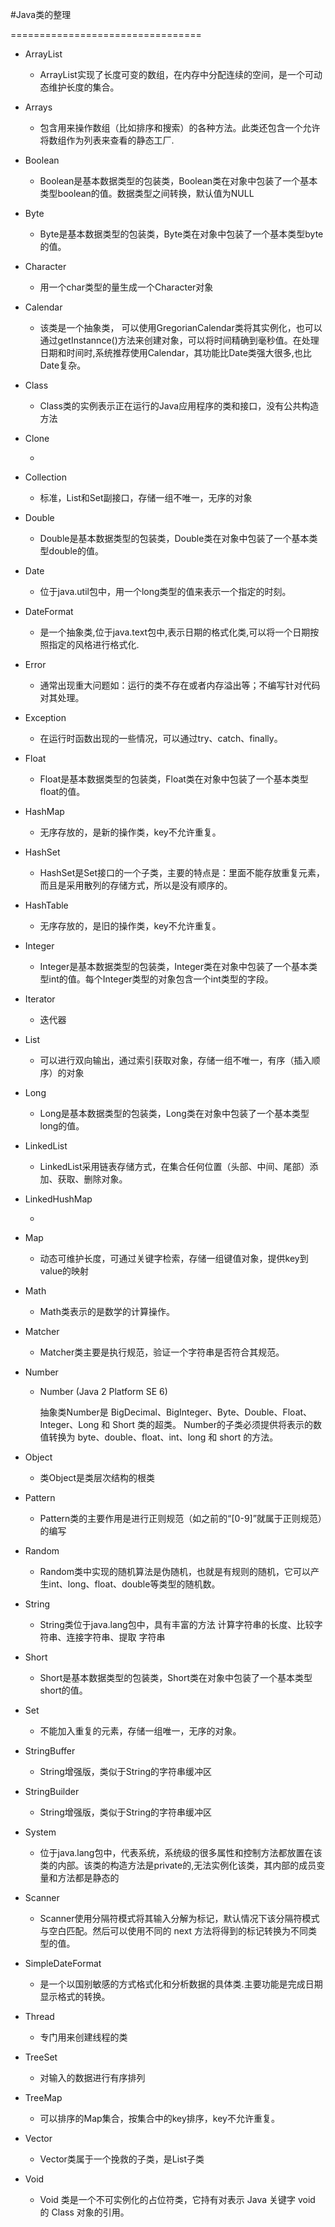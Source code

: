 #Java类的整理

=================================

* ArrayList

  * ArrayList实现了长度可变的数组，在内存中分配连续的空间，是一个可动态维护长度的集合。

* Arrays

  * 包含用来操作数组（比如排序和搜索）的各种方法。此类还包含一个允许将数组作为列表来查看的静态工厂.

* Boolean

  * Boolean是基本数据类型的包装类，Boolean类在对象中包装了一个基本类型boolean的值。数据类型之间转换，默认值为NULL

* Byte

  * Byte是基本数据类型的包装类，Byte类在对象中包装了一个基本类型byte的值。

* Character

  * 用一个char类型的量生成一个Character对象

* Calendar

  * 该类是一个抽象类， 可以使用GregorianCalendar类将其实例化，也可以通过getInstannce()方法来创建对象，可以将时间精确到毫秒值。在处理日期和时间时,系统推荐使用Calendar，其功能比Date类强大很多,也比Date复杂。

* Class

  * Class类的实例表示正在运行的Java应用程序的类和接口，没有公共构造方法

* Clone

  * ​

* Collection

  * 标准，List和Set副接口，存储一组不唯一，无序的对象

* Double

  * Double是基本数据类型的包装类，Double类在对象中包装了一个基本类型double的值。

* Date

  * 位于java.util包中，用一个long类型的值来表示一个指定的时刻。

* DateFormat

  * 是一个抽象类,位于java.text包中,表示日期的格式化类,可以将一个日期按照指定的风格进行格式化.

* Error

  * 通常出现重大问题如：运行的类不存在或者内存溢出等；不编写针对代码对其处理。

* Exception

  * 在运行时函数出现的一些情况，可以通过try、catch、finally。

* Float

  * Float是基本数据类型的包装类，Float类在对象中包装了一个基本类型float的值。

* HashMap

  * 无序存放的，是新的操作类，key不允许重复。

* HashSet

  * HashSet是Set接口的一个子类，主要的特点是：里面不能存放重复元素，而且是采用散列的存储方式，所以是没有顺序的。

* HashTable

  * 无序存放的，是旧的操作类，key不允许重复。

* Integer

  * Integer是基本数据类型的包装类，Integer类在对象中包装了一个基本类型int的值。每个Integer类型的对象包含一个int类型的字段。

* Iterator

  * 迭代器

* List

  * 可以进行双向输出，通过索引获取对象，存储一组不唯一，有序（插入顺序）的对象

* Long

  * Long是基本数据类型的包装类，Long类在对象中包装了一个基本类型long的值。

* LinkedList

  * LinkedList采用链表存储方式，在集合任何位置（头部、中间、尾部）添加、获取、删除对象。

* LinkedHushMap

  * ​

* Map

  * 动态可维护长度，可通过关键字检索，存储一组键值对象，提供key到value的映射 

* Math

  * Math类表示的是数学的计算操作。

* Matcher

  * Matcher类主要是执行规范，验证一个字符串是否符合其规范。

* Number

  * Number (Java 2 Platform SE 6)


    抽象类Number是 BigDecimal、BigInteger、Byte、Double、Float、Integer、Long 和 Short 类的超类。 Number的子类必须提供将表示的数值转换为 byte、double、float、int、long 和 short 的方法。 

* Object

  * 类Object是类层次结构的根类

* Pattern

  * Pattern类的主要作用是进行正则规范（如之前的“[0-9]”就属于正则规范）的编写

* Random

  * Random类中实现的随机算法是伪随机，也就是有规则的随机，它可以产生int、long、float、double等类型的随机数。

* String

  * String类位于java.lang包中，具有丰富的方法  计算字符串的长度、比较字符串、连接字符串、提取  字符串

* Short

  * Short是基本数据类型的包装类，Short类在对象中包装了一个基本类型short的值。

* Set

  * 不能加入重复的元素，存储一组唯一，无序的对象。

* StringBuffer

  * String增强版，类似于String的字符串缓冲区

* StringBuilder

  * String增强版，类似于String的字符串缓冲区

* System

  * 位于java.lang包中，代表系统，系统级的很多属性和控制方法都放置在该类的内部。该类的构造方法是private的,无法实例化该类，其内部的成员变量和方法都是静态的

* Scanner

  *  Scanner使用分隔符模式将其输入分解为标记，默认情况下该分隔符模式与空白匹配。然后可以使用不同的 next 方法将得到的标记转换为不同类型的值。 

* SimpleDateFormat

  * 是一个以国别敏感的方式格式化和分析数据的具体类.主要功能是完成日期显示格式的转换。

* Thread

  * 专门用来创建线程的类

* TreeSet

  * 对输入的数据进行有序排列

* TreeMap

  * 可以排序的Map集合，按集合中的key排序，key不允许重复。

* Vector

  * Vector类属于一个挽救的子类，是List子类

* Void

  * 
    Void 类是一个不可实例化的占位符类，它持有对表示 Java 关键字 void 的 Class 对象的引用。 
